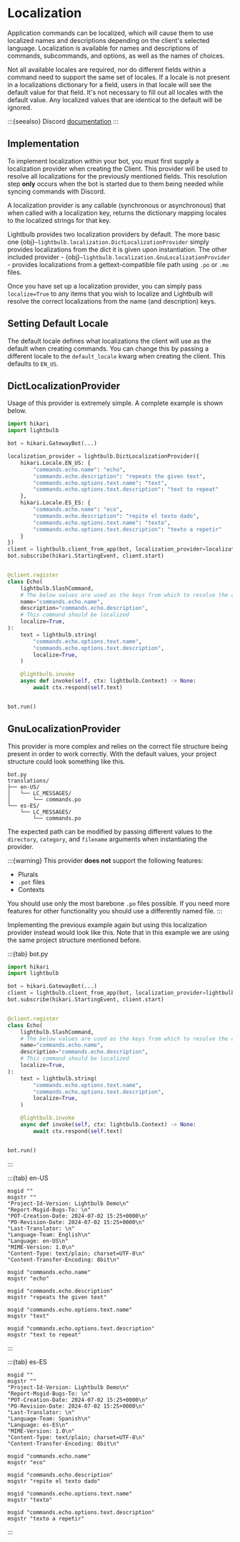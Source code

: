 # Localization

Application commands can be localized, which will cause them to use localized names and descriptions depending on 
the client's selected language. Localization is available for names and descriptions of commands, subcommands, 
and options, as well as the names of choices.

Not all available locales are required, nor do different fields within a command need to support the same set of 
locales. If a locale is not present in a localizations dictionary for a field, users in that locale will see 
the default value for that field. It's not necessary to fill out all locales with the default value. Any 
localized values that are identical to the default will be ignored.

:::{seealso}
Discord [documentation](https://discord.com/developers/docs/interactions/application-commands#localization)
:::

## Implementation

To implement localization within your bot, you must first supply a localization provider when creating the Client.
This provider will be used to resolve all localizations for the previously mentioned fields. This resolution
step **only** occurs when the bot is started due to them being needed while syncing commands with Discord.

A localization provider is any callable (synchronous or asynchronous) that when called with a localization key, returns
the dictionary mapping locales to the localized strings for that key.

Lightbulb provides two localization providers by default. The more basic one 
{obj}`~lightbulb.localization.DictLocalizationProvider` simply provides localizations from the dict it is given
upon instantiation. The other included provider - {obj}`~lightbulb.localization.GnuLocalizationProvider` - provides
localizations from a gettext-compatible file path using `.po` or `.mo` files.

Once you have set up a localization provider, you can simply pass `localize=True` to any items that you wish to localize
and Lightbulb will resolve the correct localizations from the name (and description) keys.

## Setting Default Locale

The default locale defines what localizations the client will use as the default when creating commands. You can
change this by passing a different locale to the `default_locale` kwarg when creating the client. This defaults
to `EN_US`.

## DictLocalizationProvider

Usage of this provider is extremely simple. A complete example is shown below.

```python
import hikari
import lightbulb

bot = hikari.GatewayBot(...)

localization_provider = lightbulb.DictLocalizationProvider({
    hikari.Locale.EN_US: {
        "commands.echo.name": "echo",
        "commands.echo.description": "repeats the given text",
        "commands.echo.options.text.name": "text",
        "commands.echo.options.text.description": "text to repeat"
    },
    hikari.Locale.ES_ES: {
        "commands.echo.name": "eco",
        "commands.echo.description": "repite el texto dado",
        "commands.echo.options.text.name": "texto",
        "commands.echo.options.text.description": "texto a repetir"
    }
})
client = lightbulb.client_from_app(bot, localization_provider=localization_provider)
bot.subscribe(hikari.StartingEvent, client.start)


@client.register
class Echo(
    lightbulb.SlashCommand,
    # The below values are used as the keys from which to resolve the correct localizations from
    name="commands.echo.name",
    description="commands.echo.description",
    # This command should be localized
    localize=True,
):
    text = lightbulb.string(
        "commands.echo.options.text.name",
        "commands.echo.options.text.description",
        localize=True,
    )

    @lightbulb.invoke
    async def invoke(self, ctx: lightbulb.Context) -> None:
        await ctx.respond(self.text)


bot.run()
```

## GnuLocalizationProvider

This provider is more complex and relies on the correct file structure being present in order to work correctly. With
the default values, your project structure could look something like this.

```
bot.py
translations/
├── en-US/
│   └── LC_MESSAGES/
│       └── commands.po
└── es-ES/
    └── LC_MESSAGES/
        └── commands.po
```

The expected path can be modified by passing different values to the `directory`, `category`, and `filename` arguments
when instantiating the provider.

:::{warning}
This provider **does not** support the following features:
- Plurals
- `.pot` files
- Contexts

You should use only the most barebone `.po` files possible. If you need more features for other functionality you
should use a differently named file.
:::

Implementing the previous example again but using this localization provider instead would look like this. Note that
in this example we are using the same project structure mentioned before.

:::{tab} bot.py
```python
import hikari
import lightbulb

bot = hikari.GatewayBot(...)
client = lightbulb.client_from_app(bot, localization_provider=lightbulb.GnuLocalizationProvider("commands.po"))
bot.subscribe(hikari.StartingEvent, client.start)


@client.register
class Echo(
    lightbulb.SlashCommand,
    # The below values are used as the keys from which to resolve the correct localizations from
    name="commands.echo.name",
    description="commands.echo.description",
    # This command should be localized
    localize=True,
):
    text = lightbulb.string(
        "commands.echo.options.text.name",
        "commands.echo.options.text.description",
        localize=True,
    )

    @lightbulb.invoke
    async def invoke(self, ctx: lightbulb.Context) -> None:
        await ctx.respond(self.text)


bot.run()
```
:::

:::{tab} en-US
```po
msgid ""
msgstr ""
"Project-Id-Version: Lightbulb Demo\n"
"Report-Msgid-Bugs-To: \n"
"POT-Creation-Date: 2024-07-02 15:25+0000\n"
"PO-Revision-Date: 2024-07-02 15:25+0000\n"
"Last-Translator: \n"
"Language-Team: English\n"
"Language: en-US\n"
"MIME-Version: 1.0\n"
"Content-Type: text/plain; charset=UTF-8\n"
"Content-Transfer-Encoding: 8bit\n"

msgid "commands.echo.name"
msgstr "echo"

msgid "commands.echo.description"
msgstr "repeats the given text"

msgid "commands.echo.options.text.name"
msgstr "text"

msgid "commands.echo.options.text.description"
msgstr "text to repeat"
```
:::

:::{tab} es-ES
```po
msgid ""
msgstr ""
"Project-Id-Version: Lightbulb Demo\n"
"Report-Msgid-Bugs-To: \n"
"POT-Creation-Date: 2024-07-02 15:25+0000\n"
"PO-Revision-Date: 2024-07-02 15:25+0000\n"
"Last-Translator: \n"
"Language-Team: Spanish\n"
"Language: es-ES\n"
"MIME-Version: 1.0\n"
"Content-Type: text/plain; charset=UTF-8\n"
"Content-Transfer-Encoding: 8bit\n"

msgid "commands.echo.name"
msgstr "eco"

msgid "commands.echo.description"
msgstr "repite el texto dado"

msgid "commands.echo.options.text.name"
msgstr "texto"

msgid "commands.echo.options.text.description"
msgstr "texto a repetir"
```
:::
